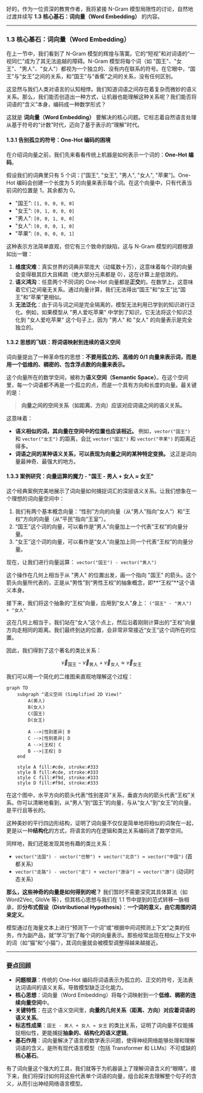 好的，作为一位资深的教育作者，我将紧接 N-Gram 模型局限性的讨论，自然地过渡并续写 **1.3 核心基石：词向量（Word Embedding）** 的内容。

***

### 1.3 核心基石：词向量（Word Embedding）

在上一节中，我们看到了 N-Gram 模型的辉煌与落寞。它的“短视”和对词语的“一视同仁”成为了其无法逾越的障碍。N-Gram 模型将每个词（如 "国王"、"女王"、"男人"、"女人"）都视为一个独立的、没有内在联系的符号。在它眼中，“国王”与“女王”之间的关系，和“国王”与“香蕉”之间的关系，没有任何区别。

这显然与我们人类对语言的认知相悖。我们知道词语之间存在着复杂而微妙的语义关系。那么，我们能否创造出一种方式，让机器也能理解这种关系呢？我们能否将词语的“含义”本身，编码成一种数学形式？

这就是 **词向量（Word Embedding）** 要解决的核心问题。它标志着自然语言处理从基于符号的“计数”时代，迈向了基于表示的“理解”时代。

#### 1.3.1 告别孤立的符号：One-Hot 编码的困境

在介绍词向量之前，我们先来看看传统上机器是如何表示一个词的：**One-Hot 编码**。

假设我们的词典里只有 5 个词：["国王", "女王", "男人", "女人", "苹果"]。One-Hot 编码会创建一个长度为 5 的向量来表示每个词。在这个向量中，只有代表当前词的位置是 1，其余都为 0。

*   "国王": `[1, 0, 0, 0, 0]`
*   "女王": `[0, 1, 0, 0, 0]`
*   "男人": `[0, 0, 1, 0, 0]`
*   "女人": `[0, 0, 0, 1, 0]`
*   "苹果": `[0, 0, 0, 0, 1]`

这种表示方法简单直观，但它有三个致命的缺陷，这与 N-Gram 模型的问题根源如出一辙：

1.  **维度灾难**：真实世界的词典非常庞大（动辄数十万），这意味着每个词的向量会变得极其巨大且稀疏（绝大部分元素都是 0），这在计算上是低效的。
2.  **语义鸿沟**：任意两个不同词的 One-Hot 向量都是**正交**的。在数学上，这意味着它们之间毫无关系。通过向量计算，我们无法得出“国王”和“女王”比“国王”和“苹果”更相似。
3.  **无法泛化**：由于词与词之间是完全隔离的，模型无法利用已学到的知识进行泛化。例如，如果模型从 "男人爱吃苹果" 中学到了知识，它无法将这个知识泛化到 "女人爱吃苹果" 这个句子上，因为 "男人" 和 "女人" 的向量表示是完全独立的。

#### 1.3.2 思想的飞跃：将词语映射到连续的语义空间

词向量提出了一种革命性的思想：**不要用孤立的、高维的 0/1 向量来表示词，而是用一个低维的、稠密的、包含浮点数的向量来表示。**

这个向量所在的数学空间，被称为**语义空间（Semantic Space）**。在这个空间里，每一个词语都不再是一个孤立的点，而是一个具有方向和长度的向量。最关键的是：

> **向量之间的空间关系（如距离、方向）应该对应词语之间的语义关系。**

这意味着：
*   **语义相似的词，其向量在空间中的位置也应该相近。** 例如，`vector("国王")` 和 `vector("女王")` 的距离，会比 `vector("国王")` 和 `vector("苹果")` 的距离近得多。
*   **词语之间的某种语义关系，可以表现为向量之间的某种特定变换。** 这正是词向量最神奇、最强大的地方。

#### 1.3.3 案例研究：向量运算的魔力 - "国王 - 男人 + 女人 ≈ 女王"

这个经典案例完美地展示了词向量如何捕捉词汇的深层语义关系。让我们想象在一个理想的词向量空间中：

1.  我们有两个基本概念向量：“性别”方向的向量（从“男人”指向“女人”）和“王权”方向的向量（从“平民”指向“王室”）。
2.  “国王”这个词的向量，可以看作是“男人”向量加上一个代表“王权”的向量分量。
3.  “女王”这个词的向量，可以看作是“女人”向量加上同一个代表“王权”的向量分量。

现在，让我们进行向量运算：
`vector("国王") - vector("男人")`

这个操作在几何上相当于从 "男人" 的位置出发，画一个指向 "国王" 的箭头。这个箭头向量所代表的，正是从“男性”到“男性王权”的抽象概念，即**“王权”**这个语义本身。

接下来，我们将这个抽象的“王权”向量，应用到“女人”身上：
`("国王" - "男人") + "女人"`

这在几何上相当于，我们站在“女人”这个点上，然后沿着刚刚计算出的“王权”向量方向走相同的距离。我们最终到达的位置，会非常非常接近“女王”这个词所在的位置。

因此，我们得到了这个著名的类比关系：

$$
\vec{v}_{\text{国王}} - \vec{v}_{\text{男人}} + \vec{v}_{\text{女人}} \approx \vec{v}_{\text{女王}}
$$

我们可以用一个简化的二维图来直观地理解这个过程：

```mermaid
graph TD
    subgraph "语义空间 (Simplified 2D View)"
        A(男人)
        B(女人)
        C(国王)
        D(女王)

        A -->|性别差异| B
        C -->|性别差异| D
        A -->|王权| C
        B -->|王权| D
    end

    style A fill:#cde, stroke:#333
    style B fill:#cde, stroke:#333
    style C fill:#f9d, stroke:#333
    style D fill:#f9d, stroke:#333
```
在这个图中，水平方向的箭头代表“性别差异”关系，垂直方向的箭头代表“王权”关系。你可以清晰地看到，从“男人”到“国王”的向量，与从“女人”到“女王”的向量，是平行且等长的。

这种美妙的平行四边形结构，证明了词向量不仅仅是简单地将相似的词聚在一起，更是以一种**结构化**的方式，将语言的内在逻辑和类比关系编码进了数学空间。

同样地，我们还能发现其他有趣的类比关系：
*   `vector("法国") - vector("巴黎") + vector("北京") ≈ vector("中国")` (首都关系)
*   `vector("走路") - vector("走") + vector("游泳") ≈ vector("游")` (动词时态关系)

**那么，这些神奇的向量是如何得到的呢？**
我们暂时不需要深究其具体算法（如 Word2Vec, GloVe 等），但其核心思想与我们在 1.1 节中提到的范式转移一脉相承，即**分布式假设（Distributional Hypothesis）**：**一个词的意义，由它周围的词来定义**。

模型通过在海量文本上进行“预测下一个词”或“根据中间词预测上下文”之类的任务，作为副产品，就“学习”到了每个词的向量表示。那些经常出现在相似上下文中的词（如“猫”和“小猫”），其词向量就会被模型调整得越来越接近。

---

### 要点回顾

*   **问题根源**：传统的 One-Hot 编码将词语表示为孤立的、正交的符号，无法表达词语间的语义关系，导致模型缺乏泛化能力。
*   **核心思想**：词向量（Word Embedding）将每个词映射到一个**低维、稠密的连续向量空间**中。
*   **关键特性**：在这个语义空间里，**向量的几何关系（距离、方向）对应着词语的语义关系**。
*   **标志性成果**：`国王 - 男人 + 女人 ≈ 女王` 的类比关系，证明了词向量不仅能捕捉相似性，更能捕捉**抽象的、结构化的语义逻辑**。
*   **基石作用**：词向量解决了语言的数学表示问题，使得神经网络能够处理和理解词语的含义，是所有现代语言模型（包括 Transformer 和 LLMs）不可或缺的**核心基石**。

有了词向量这个强大的工具，我们就等于为机器装上了理解词语含义的“眼睛”。接下来，我们将探讨如何将这些代表单个词语的向量，组合起来去理解整个句子的含义，从而引出神经网络语言模型。